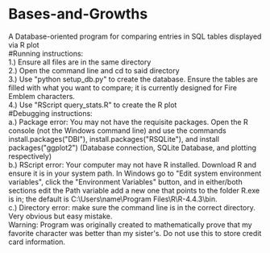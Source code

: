 # Bases-and-Growths    
A Database-oriented program for comparing entries in SQL tables displayed via R plot  
#Running instructions:  
1.) Ensure all files are in the same directory  
2.) Open the command line and cd to said directory  
3.) Use "python setup_db.py" to create the database. Ensure the tables are filled with what you want to compare; it is currently designed for Fire Emblem characters.  
4.) Use "RScript query_stats.R" to create the R plot  
#Debugging instructions:  
a.) Package error: You may not have the requisite packages. Open the R console (not the Windows command line) and use the commands install.packages("DBI"), install.packages("RSQLite"), and install packages("ggplot2") (Database connection, SQLite Database, and plotting respectively)  
b.) RScript error: Your computer may not have R installed. Download R and ensure it is in your system path. In Windows go to "Edit system environment variables", click the "Environment Variables" button, and in either/both sections edit the Path variable add a new one that points to the folder R.exe is in; the default is C:\Users\name\Program Files\R\R-4.4.3\bin.  
c.) Directory error: make sure the command line is in the correct directory. Very obvious but easy mistake.  
Warning: Program was originally created to mathematically prove that my favorite character was better than my sister's. Do not use this to store credit card information.
